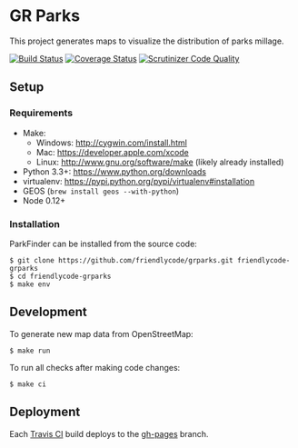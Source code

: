 # GR Parks

This project generates maps to visualize the distribution of parks millage.

[![Build Status](http://img.shields.io/travis/friendlycode/grparks/master.svg)](https://travis-ci.org/friendlycode/grparks)
[![Coverage Status](https://coveralls.io/repos/friendlycode/grparks/badge.svg?branch=master&service=github)](https://coveralls.io/github/friendlycode/grparks?branch=master)
[![Scrutinizer Code Quality](http://img.shields.io/scrutinizer/g/friendlycode/grparks.svg)](https://scrutinizer-ci.com/g/friendlycode/grparks/?branch=master)

## Setup

### Requirements

* Make:
    * Windows: http://cygwin.com/install.html
    * Mac: https://developer.apple.com/xcode
    * Linux: http://www.gnu.org/software/make (likely already installed)
* Python 3.3+: https://www.python.org/downloads
* virtualenv: https://pypi.python.org/pypi/virtualenv#installation
* GEOS (`brew install geos --with-python`)
* Node 0.12+

### Installation

ParkFinder can be installed from the source code:

```
$ git clone https://github.com/friendlycode/grparks.git friendlycode-grparks
$ cd friendlycode-grparks
$ make env
```

## Development

To generate new map data from OpenStreetMap:

```
$ make run
```

To run all checks after making code changes:

```
$ make ci
```

## Deployment

Each [Travis CI](https://travis-ci.org/friendlycode/grparks) build deploys to the [gh-pages](https://github.com/friendlycode/grparks/tree/gh-pages) branch.


